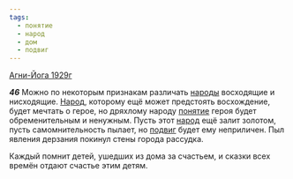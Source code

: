 ```yaml
---
tags:
  - понятие
  - народ
  - дом
  - подвиг
---
```


[Агни-Йога 1929г](/agni/1929)

___46___
Можно по некоторым признакам различать [народы](/tag/#[народ](/tag/#народ)) восходящие и нисходящие. [Народ](/tag/#[народ](/tag/#народ)), которому ещё может предстоять восхождение, будет мечтать о герое, но дряхлому народу [понятие](/tag/#понятие) героя будет обременительным и ненужным. Пусть этот [народ](/tag/#народ) ещё залит золотом, пусть самомнительность пылает, но [подвиг](/tag/#подвиг) будет ему неприличен. Пыл явления дерзания покинул стены города рассудка.   

Каждый помнит детей, ушедших из дома за счастьем, и сказки всех времён отдают счастье этим детям.